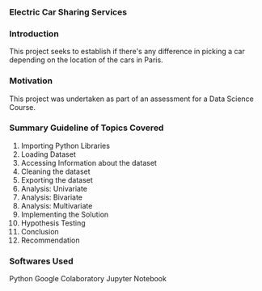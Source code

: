 ### Electric Car Sharing Services
### Introduction
This project seeks to establish if there's any difference in picking a car depending on the location of the cars in Paris.

### Motivation
This project was undertaken as part of an assessment for a Data Science Course.

### Summary Guideline of Topics Covered
1. Importing Python Libraries
2. Loading Dataset
3. Accessing Information about the dataset
4. Cleaning the dataset
5. Exporting the dataset
6. Analysis: Univariate
7. Analysis: Bivariate
8. Analysis: Multivariate
9. Implementing the Solution
10. Hypothesis Testing
11. Conclusion
12. Recommendation

### Softwares Used
Python
Google Colaboratory
Jupyter Notebook
